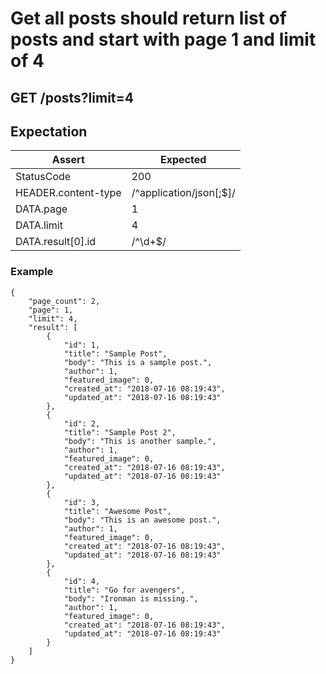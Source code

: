 # Get all posts should return list of posts and start with page 1 and limit of 4

## GET /posts?limit=4

## Expectation

| Assert | Expected |
| - | - |
| StatusCode | 200 |
| HEADER.content-type | /^application/json[;$]/ |
| DATA.page | 1 |
| DATA.limit | 4 |
| DATA.result[0].id | /^\d+$/ |

### Example

```
{
    "page_count": 2,
    "page": 1,
    "limit": 4,
    "result": [
        {
            "id": 1,
            "title": "Sample Post",
            "body": "This is a sample post.",
            "author": 1,
            "featured_image": 0,
            "created_at": "2018-07-16 08:19:43",
            "updated_at": "2018-07-16 08:19:43"
        },
        {
            "id": 2,
            "title": "Sample Post 2",
            "body": "This is another sample.",
            "author": 1,
            "featured_image": 0,
            "created_at": "2018-07-16 08:19:43",
            "updated_at": "2018-07-16 08:19:43"
        },
        {
            "id": 3,
            "title": "Awesome Post",
            "body": "This is an awesome post.",
            "author": 1,
            "featured_image": 0,
            "created_at": "2018-07-16 08:19:43",
            "updated_at": "2018-07-16 08:19:43"
        },
        {
            "id": 4,
            "title": "Go for avengers",
            "body": "Ironman is missing.",
            "author": 1,
            "featured_image": 0,
            "created_at": "2018-07-16 08:19:43",
            "updated_at": "2018-07-16 08:19:43"
        }
    ]
}
```